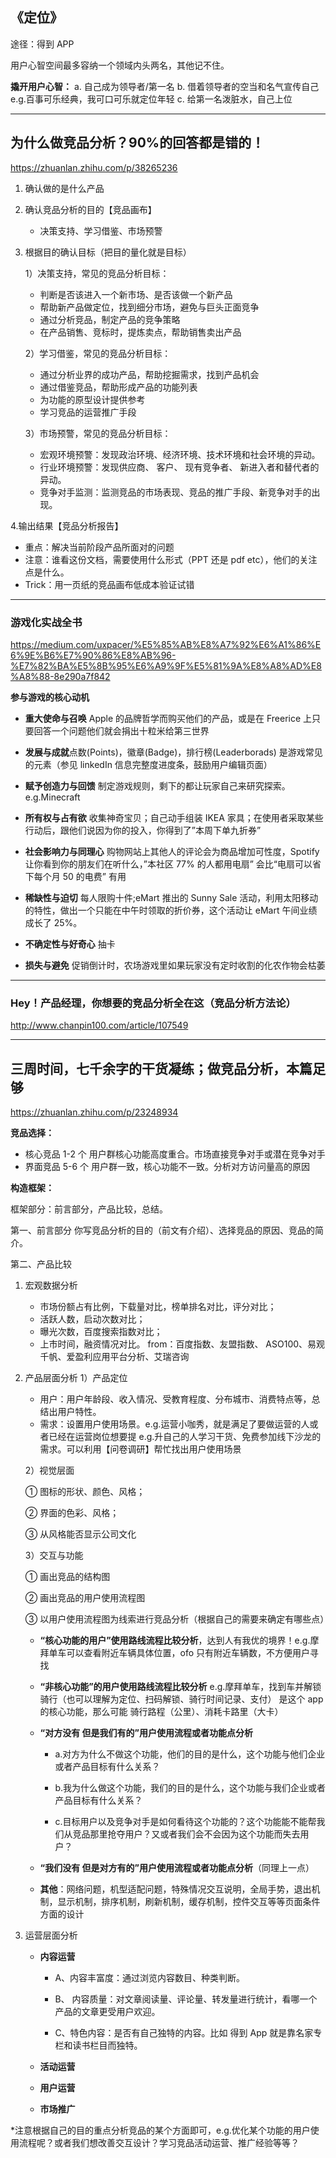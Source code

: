 ## **《定位》**

途径：得到 APP

用户心智空间最多容纳一个领域内头两名，其他记不住。

**撬开用户心智：**
a. 自己成为领导者/第一名
b. 借着领导者的空当和名气宣传自己 e.g.百事可乐经典，我可口可乐就定位年轻
c. 给第一名泼脏水，自己上位

---

## **为什么做竞品分析？90%的回答都是错的！**

https://zhuanlan.zhihu.com/p/38265236

1. 确认做的是什么产品
2. 确认竞品分析的目的【竞品画布】
   - 决策支持、学习借鉴、市场预警
3. 根据目的确认目标（把目的量化就是目标）

   1）决策支持，常见的竞品分析目标：

   - 判断是否该进入一个新市场、是否该做一个新产品
   - 帮助新产品做定位，找到细分市场，避免与巨头正面竞争
   - 通过分析竞品，制定产品的竞争策略
   - 在产品销售、竞标时，提炼卖点，帮助销售卖出产品


    2）学习借鉴，常见的竞品分析目标：
    - 通过分析业界的成功产品，帮助挖掘需求，找到产品机会
    - 通过借鉴竞品，帮助形成产品的功能列表
    - 为功能的原型设计提供参考
    - 学习竞品的运营推广手段


    3）市场预警，常见的竞品分析目标：
    - 宏观环境预警：发现政治环境、经济环境、技术环境和社会环境的异动。
    - 行业环境预警：发现供应商、 客户、 现有竞争者、 新进入者和替代者的异动。
    - 竞争对手监测：监测竞品的市场表现、竞品的推广手段、新竞争对手的出现。

4.输出结果【竞品分析报告】

- 重点：解决当前阶段产品所面对的问题
- 注意：谁看这份文档，需要使用什么形式（PPT 还是 pdf etc），他们的关注点是什么。
- Trick：用一页纸的竞品画布低成本验证试错

---

### **游戏化实战全书**

https://medium.com/uxpacer/%E5%85%AB%E8%A7%92%E6%A1%86%E6%9E%B6%E7%90%86%E8%AB%96-%E7%82%BA%E5%8B%95%E6%A9%9F%E5%81%9A%E8%A8%AD%E8%A8%88-8e290a7f842

**参与游戏的核心动机**

- **重大使命与召唤**
  Apple 的品牌哲学而购买他们的产品，或是在 Freerice 上只要回答一个问题他们就会捐出十粒米给第三世界

- **发展与成就**点数(Points)，徽章(Badge)，排行榜(Leaderborads) 是游戏常见的元素（参见 linkedIn 信息完整度进度条，鼓励用户编辑页面）

- **赋予创造力与回馈** 制定游戏规则，剩下的都让玩家自己来研究探索。e.g.Minecraft

- **所有权与占有欲** 收集神奇宝贝；自己动手组装 IKEA 家具；在使用者采取某些行动后，跟他们说因为你的投入，你得到了”本周下单九折券”

- **社会影响力与同理心** 购物网站上其他人的评论会为商品增加可性度，Spotify 让你看到你的朋友们在听什么，”本社区 77% 的人都用电扇” 会比“电扇可以省下每个月 50 的电费” 有用

- **稀缺性与迫切** 每人限购十件;eMart 推出的 Sunny Sale 活动，利用太阳移动的特性，做出一个只能在中午时领取的折价券，这个活动让 eMart 午间业绩成长了 25%。

- **不确定性与好奇心** 抽卡

- **损失与避免** 促销倒计时，农场游戏里如果玩家没有定时收割的化农作物会枯萎

---

### **Hey！产品经理，你想要的竞品分析全在这（竞品分析方法论）**

http://www.chanpin100.com/article/107549

---

## **三周时间，七千余字的干货凝练；做竞品分析，本篇足够**

https://zhuanlan.zhihu.com/p/23248934

**竞品选择：**

- 核心竞品 1-2 个 用户群核心功能高度重合。市场直接竞争对手或潜在竞争对手
- 界面竞品 5-6 个 用户群一致，核心功能不一致。分析对方访问量高的原因

**构造框架：**

框架部分：前言部分，产品比较，总结。

第一、前言部分
你写竞品分析的目的（前文有介绍）、选择竞品的原因、竞品的简介。

第二、产品比较

1. 宏观数据分析

   - 市场份额占有比例，下载量对比，榜单排名对比，评分对比；
   - 活跃人数，启动次数对比；
   - 曝光次数，百度搜索指数对比；
   - 上市时间，融资情况对比。
     from：百度指数、友盟指数、 ASO100、易观千帆、爱盈利应用平台分析、艾瑞咨询

2. 产品层面分析
   1）产品定位

   - 用户：用户年龄段、收入情况、受教育程度、分布城市、消费特点等，总结出用户特性。
   - 需求：设置用户使用场景。e.g.运营小咖秀，就是满足了要做运营的人或者已经在运营岗位想要提 e.g.升自己的人学习干货、免费参加线下沙龙的需求。可以利用【问卷调研】帮忙找出用户使用场景

   2）视觉层面

   ① 图标的形状、颜色、风格；

   ② 界面的色彩、风格；

   ③ 从风格能否显示公司文化

   3）交互与功能

   ① 画出竞品的结构图

   ② 画出竞品的用户使用流程图

   ③ 以用户使用流程图为线索进行竞品分析（根据自己的需要来确定有哪些点）

   - **“核心功能的用户”使用路线流程比较分析**，达到人有我优的境界！e.g.摩拜单车可以查看附近车辆具体位置，ofo 只有附近车辆数，不方便用户寻找
   - **“非核心功能”的用户使用路线流程比较分析** e.g.摩拜单车，找到车并解锁骑行（也可以理解为定位、扫码解锁、骑行时间记录、支付） 是这个 app 的核心功能，那么可能 骑行路程（公里）、消耗卡路里（大卡）
   - **“对方没有 但是我们有的”用户使用流程或者功能点分析**

     - a.对方为什么不做这个功能，他们的目的是什么，这个功能与他们企业或者产品目标有什么关系？
     - b.我为什么做这个功能，我们的目的是什么，这个功能与我们企业或者产品目标有什么关系？

     - c.目标用户以及竞争对手是如何看待这个功能的？这个功能能不能帮我们从竞品那里抢夺用户？又或者我们会不会因为这个功能而失去用户？

   - **“我们没有 但是对方有的”用户使用流程或者功能点分析**（同理上一点）
   - **其他**：网络问题，机型适配问题，特殊情况交互说明，全局手势，退出机制，显示机制，排序机制，刷新机制，缓存机制，控件交互等等页面条件方面的设计

3. 运营层面分析

   - **内容运营**

     - A、内容丰富度：通过浏览内容数目、种类判断。

     - B、 内容质量：对文章阅读量、评论量、转发量进行统计，看哪一个产品的文章更受用户欢迎。

     - C、特色内容：是否有自己独特的内容。比如 得到 App 就是靠名家专栏和读书栏目而独特。

   - **活动运营**
   - **用户运营**
   - **市场推广**

\*注意根据自己的目的重点分析竞品的某个方面即可，e.g.优化某个功能的用户使用流程呢？或者我们想改善交互设计？学习竞品活动运营、推广经验等等？
